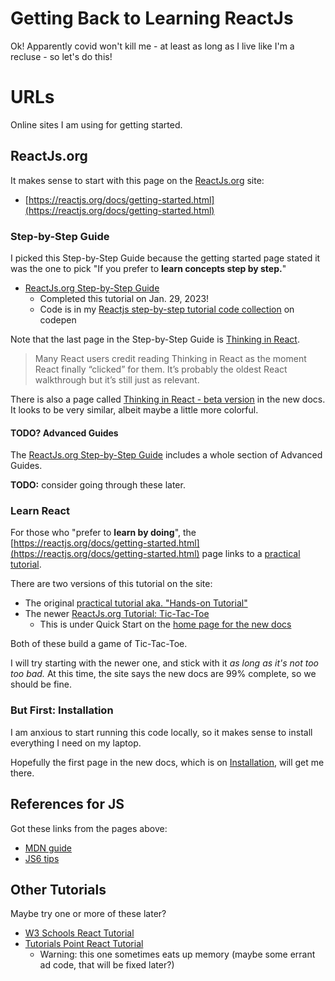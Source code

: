 
# Getting Back to Learning ReactJs

Ok!  Apparently covid won't kill me - at least as long as I live like I'm a recluse - so let's do this!

# URLs

Online sites I am using for getting started.

## ReactJs.org

It makes sense to start with this page on the [ReactJs.org](https://reactjs.org) site:

- [https://reactjs.org/docs/getting-started.html](https://reactjs.org/docs/getting-started.html)

### Step-by-Step Guide

I picked this Step-by-Step Guide because the getting started page stated it was the one to pick
"If you prefer to **learn concepts step by step.**"

- [ReactJs.org Step-by-Step Guide](https://reactjs.org/docs/hello-world.html)
  - Completed this tutorial on Jan. 29, 2023!
  - Code is in my [Reactjs step-by-step tutorial code collection](https://codepen.io/collection/zxpgmM) on codepen

Note that the last page in the Step-by-Step Guide is
[Thinking in React](https://reactjs.org/docs/thinking-in-react.html).

> Many React users credit reading Thinking in React as the moment React finally “clicked” for them. It’s probably the oldest React walkthrough but it’s still just as relevant.

There is also a page called
[Thinking in React - beta version](https://beta.reactjs.org/learn/thinking-in-react)
in the new docs.
It looks to be very similar, albeit maybe a little more colorful.

#### TODO? Advanced Guides

The [ReactJs.org Step-by-Step Guide](https://reactjs.org/docs/hello-world.html) includes a whole section
of Advanced Guides.

**TODO:** consider going through these later.

### Learn React

For those who "prefer to **learn by doing**", the
[https://reactjs.org/docs/getting-started.html](https://reactjs.org/docs/getting-started.html)
page links to a [practical tutorial](https://reactjs.org/tutorial/tutorial.html).

There are two versions of this tutorial on the site:

- The original [practical tutorial aka. "Hands-on Tutorial"](https://reactjs.org/tutorial/tutorial.html)
- The newer [ReactJs.org Tutorial: Tic-Tac-Toe](https://beta.reactjs.org/learn/tutorial-tic-tac-toe)
  - This is under Quick Start on the [home page for the new docs](https://beta.reactjs.org/learn)

Both of these build a game of Tic-Tac-Toe.

I will try starting with the newer one, and stick with it *as long as it's not too too bad.*
At this time, the site says the new docs are 99% complete, so we should be fine.

### But First: Installation

I am anxious to start running this code locally, so it makes sense to install everything I need on my laptop.

Hopefully the first page in the new docs, which is on [Installation](https://beta.reactjs.org/learn/installation),
will get me there.


## References for JS

Got these links from the pages above:

- [MDN guide](https://developer.mozilla.org/en-US/docs/Web/JavaScript/Language_Overview)
- [JS6 tips](https://gist.github.com/gaearon/683e676101005de0add59e8bb345340c)

## Other Tutorials

Maybe try one or more of these later?

- [W3 Schools React Tutorial](https://www.w3schools.com/react/default.asp)
- [Tutorials Point React Tutorial](https://www.tutorialspoint.com/reactjs/index.htm)
  - Warning: this one sometimes eats up memory (maybe some errant ad code, that will be fixed later?)

